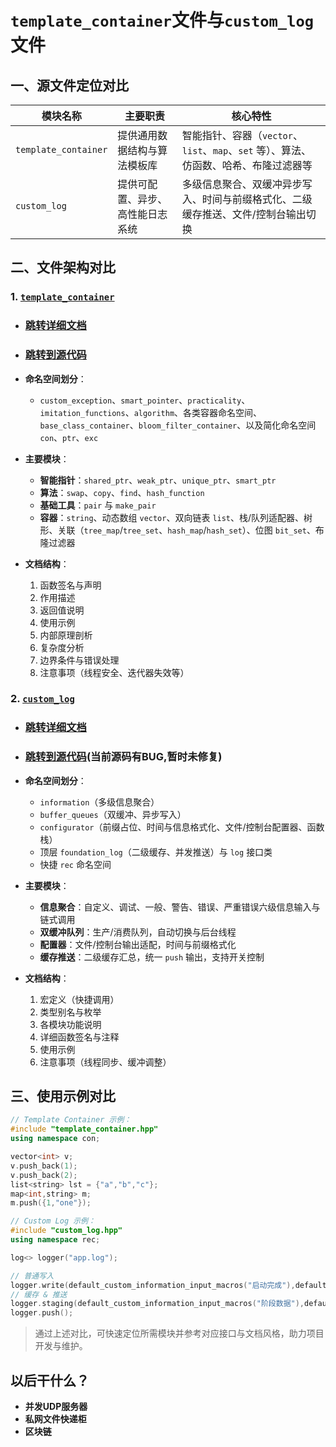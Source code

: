 # `template_container`文件与`custom_log`文件
## 一、源文件定位对比

| 模块名称                 | 主要职责             | 核心特性                                                                          |
| -------------------- | ---------------- | ----------------------------------------------------------------------------- |
| `template_container` | 提供通用数据结构与算法模板库   | 智能指针、容器（`vector`、`list`、`map`、`set` 等）、算法、仿函数、哈希、布隆过滤器等  |
| `custom_log`         | 提供可配置、异步、高性能日志系统 | 多级信息聚合、双缓冲异步写入、时间与前缀格式化、二级缓存推送、文件/控制台输出切换                                     |
## 二、文件架构对比

### 1. [`template_container`](custom_libraries/template_container.hpp)
* ### [**跳转详细文档**](custom_libraries/template_container.md)
* ### [**跳转到源代码**](custom_libraries/template_container.hpp)
* **命名空间划分**：

  * `custom_exception`、`smart_pointer`、`practicality`、`imitation_functions`、`algorithm`、各类容器命名空间、`base_class_container`、`bloom_filter_container`、以及简化命名空间 `con`、`ptr`、`exc`
* **主要模块**：

  * **智能指针**：`shared_ptr`、`weak_ptr`、`unique_ptr`、`smart_ptr`
  * **算法**：`swap`、`copy`、`find`、`hash_function`
  * **基础工具**：`pair` 与 `make_pair`
  * **容器**：`string`、动态数组 `vector`、双向链表 `list`、栈/队列适配器、树形、关联（`tree_map`/`tree_set`、`hash_map`/`hash_set`）、位图 `bit_set`、布隆过滤器
* **文档结构**：

  1. 函数签名与声明
  2. 作用描述
  3. 返回值说明
  4. 使用示例
  5. 内部原理剖析
  6. 复杂度分析
  7. 边界条件与错误处理
  8. 注意事项（线程安全、迭代器失效等）

### 2. [`custom_log`](custom_libraries/custom_logs.hpp)
* ### [**跳转详细文档**](custom_libraries/custom_logs.md) 
* ### [**跳转到源代码**](custom_libraries/custom_logs.hpp)(当前源码有BUG,暂时未修复)
* **命名空间划分**：

  * `information`（多级信息聚合）
  * `buffer_queues`（双缓冲、异步写入）
  * `configurator`（前缀占位、时间与信息格式化、文件/控制台配置器、函数栈）
  * 顶层 `foundation_log`（二级缓存、并发推送）与 `log` 接口类
  * 快捷 `rec` 命名空间
* **主要模块**：

  * **信息聚合**：自定义、调试、一般、警告、错误、严重错误六级信息输入与链式调用
  * **双缓冲队列**：生产/消费队列，自动切换与后台线程
  * **配置器**：文件/控制台输出适配，时间与前缀格式化
  * **缓存推送**：二级缓存汇总，统一 `push` 输出，支持开关控制
* **文档结构**：

  1. 宏定义（快捷调用）
  2. 类型别名与枚举
  3. 各模块功能说明
  4. 详细函数签名与注释
  5. 使用示例
  6. 注意事项（线程同步、缓冲调整）

## 三、使用示例对比

```cpp
// Template Container 示例：
#include "template_container.hpp"
using namespace con;

vector<int> v;
v.push_back(1);
v.push_back(2);
list<string> lst = {"a","b","c"};
map<int,string> m;
m.push({1,"one"});
```

```cpp
// Custom Log 示例：
#include "custom_log.hpp"
using namespace rec;

log<> logger("app.log");

// 普通写入
logger.write(default_custom_information_input_macros("启动完成"),default_timestamp_macros);
// 缓存 & 推送
logger.staging(default_custom_information_input_macros("阶段数据"),default_timestamp_macros);
logger.push();
```

> 通过上述对比，可快速定位所需模块并参考对应接口与文档风格，助力项目开发与维护。
## 以后干什么？
* **并发UDP服务器**
* **私网文件快递柜**
* **区块链**
